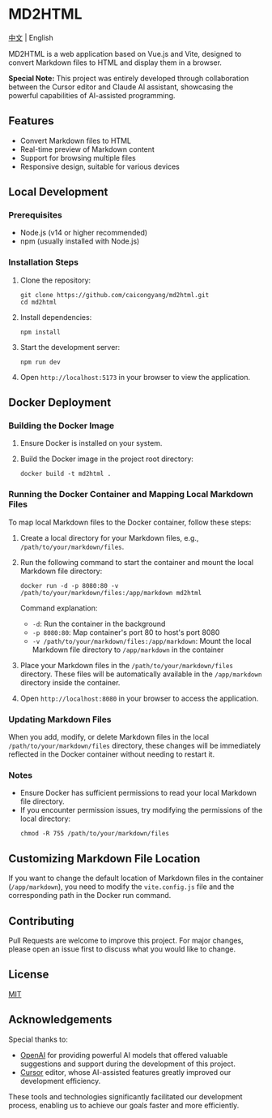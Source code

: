 # MD2HTML

[中文](README.md) | English

MD2HTML is a web application based on Vue.js and Vite, designed to convert Markdown files to HTML and display them in a browser.

**Special Note:** This project was entirely developed through collaboration between the Cursor editor and Claude AI assistant, showcasing the powerful capabilities of AI-assisted programming.

## Features

- Convert Markdown files to HTML
- Real-time preview of Markdown content
- Support for browsing multiple files
- Responsive design, suitable for various devices

## Local Development

### Prerequisites

- Node.js (v14 or higher recommended)
- npm (usually installed with Node.js)

### Installation Steps

1. Clone the repository:
   ```
   git clone https://github.com/caicongyang/md2html.git
   cd md2html
   ```

2. Install dependencies:
   ```
   npm install
   ```

3. Start the development server:
   ```
   npm run dev
   ```

4. Open `http://localhost:5173` in your browser to view the application.

## Docker Deployment

### Building the Docker Image

1. Ensure Docker is installed on your system.

2. Build the Docker image in the project root directory:
   ```
   docker build -t md2html .
   ```

### Running the Docker Container and Mapping Local Markdown Files

To map local Markdown files to the Docker container, follow these steps:

1. Create a local directory for your Markdown files, e.g., `/path/to/your/markdown/files`.

2. Run the following command to start the container and mount the local Markdown file directory:
   ```
   docker run -d -p 8080:80 -v /path/to/your/markdown/files:/app/markdown md2html
   ```

   Command explanation:
   - `-d`: Run the container in the background
   - `-p 8080:80`: Map container's port 80 to host's port 8080
   - `-v /path/to/your/markdown/files:/app/markdown`: Mount the local Markdown file directory to `/app/markdown` in the container

3. Place your Markdown files in the `/path/to/your/markdown/files` directory. These files will be automatically available in the `/app/markdown` directory inside the container.

4. Open `http://localhost:8080` in your browser to access the application.

### Updating Markdown Files

When you add, modify, or delete Markdown files in the local `/path/to/your/markdown/files` directory, these changes will be immediately reflected in the Docker container without needing to restart it.

### Notes

- Ensure Docker has sufficient permissions to read your local Markdown file directory.
- If you encounter permission issues, try modifying the permissions of the local directory:
  ```
  chmod -R 755 /path/to/your/markdown/files
  ```

## Customizing Markdown File Location

If you want to change the default location of Markdown files in the container (`/app/markdown`), you need to modify the `vite.config.js` file and the corresponding path in the Docker run command.

## Contributing

Pull Requests are welcome to improve this project. For major changes, please open an issue first to discuss what you would like to change.

## License

[MIT](https://choosealicense.com/licenses/mit/)

## Acknowledgements

Special thanks to:

- [OpenAI](https://openai.com/) for providing powerful AI models that offered valuable suggestions and support during the development of this project.
- [Cursor](https://www.cursor.so/) editor, whose AI-assisted features greatly improved our development efficiency.

These tools and technologies significantly facilitated our development process, enabling us to achieve our goals faster and more efficiently.
